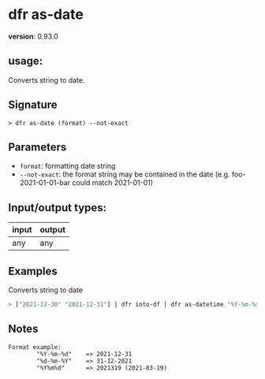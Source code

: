 # dfr as-date

**version**: 0.93.0

## **usage**:

Converts string to date.

## Signature

`> dfr as-date (format) --not-exact`

## Parameters

- `format`: formatting date string
- `--not-exact`: the format string may be contained in the date (e.g. foo-2021-01-01-bar could match 2021-01-01)

## Input/output types:

| input | output |
| ----- | ------ |
| any   | any    |

## Examples

Converts string to date

```bash
> ["2021-12-30" "2021-12-31"] | dfr into-df | dfr as-datetime "%Y-%m-%d"
```

## Notes

```text
Format example:
        "%Y-%m-%d"    => 2021-12-31
        "%d-%m-%Y"    => 31-12-2021
        "%Y%m%d"      => 2021319 (2021-03-19)
```
